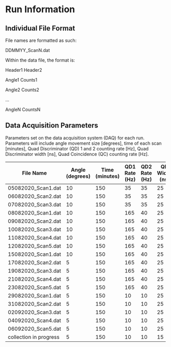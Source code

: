 # Run Information
## Individual File Format

File names are formatted as such:

DDMMYY_ScanN.dat

Within the data file, the format is:

Header1 Header2

Angle1  Counts1

Angle2  Counts2

...

AngleN  CountsN

## Data Acquisition Parameters

Parameters set on the data acquisition system (DAQ) for each run. Parameters will include angle movement size [degrees], time of each scan [minutes], Quad Discriminator (QD) 1 and 2 counting rate [Hz], Quad Discriminator width [ns], Quad Coincidence (QC) counting rate [Hz].

|File Name|Angle (degrees)|Time (minutes)|QD1 Rate (Hz)|QD2 Rate (Hz)|QD Width (ns)|QC Rate (Hz)|
|---|---|---|---|---|---|---|
|05082020_Scan1.dat|10|150|35|35|25|1|
|06082020_Scan2.dat|10|150|35|35|25|1|
|07082020_Scan3.dat|10|150|35|35|25|1|
|08082020_Scan1.dat|10|150|165|40|25|5|
|09082020_Scan2.dat|10|150|165|40|25|5|
|10082020_Scan3.dat|10|150|165|40|25|5|
|11082020_Scan4.dat|10|150|165|40|25|5|
|12082020_Scan5.dat|10|150|165|40|25|5|
|15082020_Scan1.dat|10|150|165|40|25|5|
|17082020_Scan2.dat|5|150|165|40|25|5|
|19082020_Scan3.dat|5|150|165|40|25|5|
|21082020_Scan4.dat|5|150|165|40|25|5|
|23082020_Scan5.dat|5|150|165|40|25|5|
|29082020_Scan1.dat|5|150|10|10|25|1|
|31082020_Scan2.dat|5|150|10|10|25|1|
|02092020_Scan3.dat|5|150|10|10|25|1|
|04092020_Scan4.dat|5|150|10|10|25|1|
|06092020_Scan5.dat|5|150|10|10|25|1|
|collection in progress|5|150|10|10|15|1|


